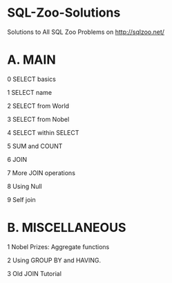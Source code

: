 # SQL-Zoo-Solutions
Solutions to All SQL Zoo Problems on http://sqlzoo.net/

# A. MAIN 
0 SELECT basics

1 SELECT name

2 SELECT from World

3 SELECT from Nobel

4 SELECT within SELECT

5 SUM and COUNT

6 JOIN

7 More JOIN operations

8 Using Null

9 Self join


# B. MISCELLANEOUS

1 Nobel Prizes: Aggregate functions

2 Using GROUP BY and HAVING.

3 Old JOIN Tutorial
